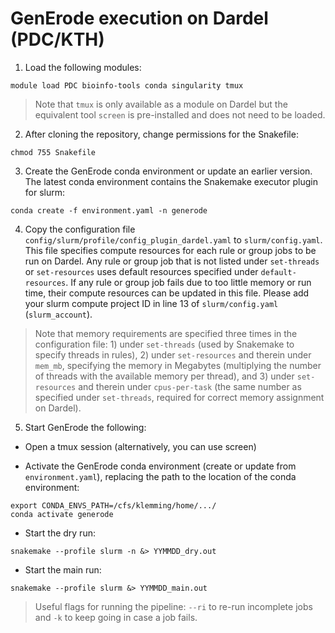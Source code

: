 # GenErode execution on Dardel (PDC/KTH)

1) Load the following modules:

```
module load PDC bioinfo-tools conda singularity tmux
```

> Note that `tmux` is only available as a module on Dardel 
but the equivalent tool `screen` is pre-installed and does 
not need to be loaded. 

2) After cloning the repository, change permissions for the 
Snakefile:

```
chmod 755 Snakefile
```

3) Create the GenErode conda environment or update an earlier 
version. The latest conda environment contains the Snakemake 
executor plugin for slurm:

```
conda create -f environment.yaml -n generode
```

4) Copy the configuration file `config/slurm/profile/config_plugin_dardel.yaml` 
to `slurm/config.yaml`. This file specifies compute resources 
for each rule or group jobs to be run on Dardel. Any rule or 
group job that is not listed under `set-threads` or `set-resources` 
uses default resources specified under `default-resources`. If 
any rule or group job fails due to too little memory or run 
time, their compute resources can be updated in this file. Please
add your slurm compute project ID in line 13 of `slurm/config.yaml`
(`slurm_account`). 

> Note that memory requirements are specified three times in 
the configuration file: 1) under `set-threads` (used by Snakemake 
to specify threads in rules), 2) under `set-resources` and therein 
under `mem_mb`, specifying the memory in Megabytes (multiplying 
the number of threads with the available memory per thread), 
and 3) under `set-resources` and therein under `cpus-per-task` 
(the same number as specified under `set-threads`, required for 
correct memory assignment on Dardel). 

5) Start GenErode the following:

- Open a tmux session (alternatively, you can use screen)

- Activate the GenErode conda environment (create or update 
from `environment.yaml`), replacing the path to the location 
of the conda environment:

```
export CONDA_ENVS_PATH=/cfs/klemming/home/.../
conda activate generode
```

- Start the dry run:

```
snakemake --profile slurm -n &> YYMMDD_dry.out
```

- Start the main run:

```
snakemake --profile slurm &> YYMMDD_main.out
```

> Useful flags for running the pipeline: `--ri` to re-run 
incomplete jobs and `-k` to keep going in case a job fails. 
